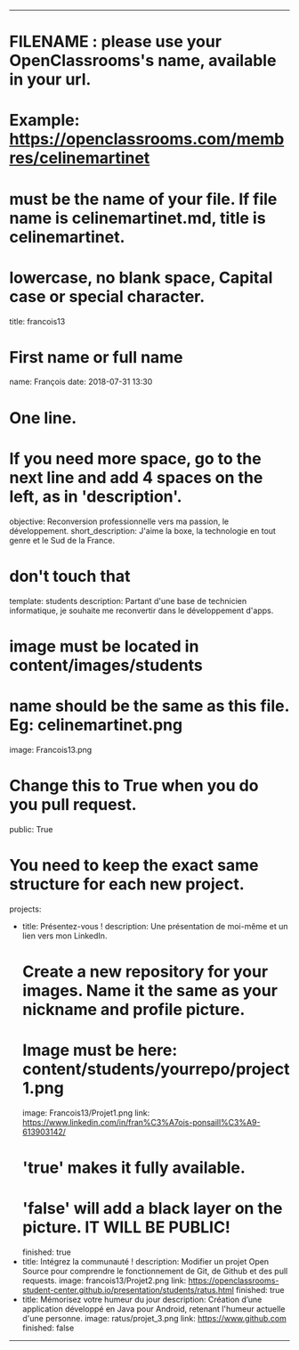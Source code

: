 ---

# FILENAME : please use your OpenClassrooms's name, available in your url.
# Example: https://openclassrooms.com/membres/celinemartinet
# must be the name of your file. If file name is celinemartinet.md, title is celinemartinet.
# lowercase, no blank space, Capital case or special character.
title: francois13

# First name or full name
name: François
date: 2018-07-31 13:30

# One line.
# If you need more space, go to the next line and add 4 spaces on the left, as in 'description'.
objective: Reconversion professionnelle vers ma passion, le développement.
short_description: J'aime la boxe, la technologie en tout genre et le Sud de la France.

# don't touch that
template: students
description:
    Partant d'une base de technicien informatique, je souhaite me reconvertir dans le développement d'apps.

# image must be located in content/images/students
# name should be the same as this file. Eg: celinemartinet.png
image: Francois13.png

# Change this to True when you do you pull request.
public: True

# You need to keep the exact same structure for each new project.
projects:
  - title: Présentez-vous !
    description: Une présentation de moi-même et un lien vers mon LinkedIn.
    # Create a new repository for your images. Name it the same as your nickname and profile picture.
    # Image must be here: content/students/yourrepo/project1.png
    image: Francois13/Projet1.png
    link: https://www.linkedin.com/in/fran%C3%A7ois-ponsaill%C3%A9-613903142/
    # 'true' makes it fully available.
    # 'false' will add a black layer on the picture. IT WILL BE PUBLIC!
    finished: true
  - title: Intégrez la communauté !
    description: Modifier un projet Open Source pour comprendre le fonctionnement de Git, de Github et des pull requests. 
    image: francois13/Projet2.png
    link: https://openclassrooms-student-center.github.io/presentation/students/ratus.html
    finished: true
  - title: Mémorisez votre humeur du jour
    description: Création d’une application développé en Java pour Android, retenant l'humeur actuelle d'une personne.
    image: ratus/projet_3.png
    link: https://www.github.com
    finished: false
---